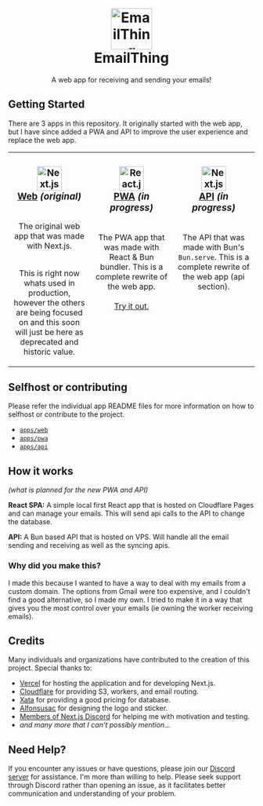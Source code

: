 <h1 align="center">
  <a href="https://emailthing.app/home" target="_blank">
    <img src="https://emailthing.app/logo.png" alt="EmailThing Logo" width="84">
  </a>
  <br>
  EmailThing
</h1>

<p align="center">A web app for receiving and sending your emails!</p>

## Getting Started

There are 3 apps in this repository. It originally started with the web app, but I have since added a PWA and API to improve the user experience and replace the web app.
<!-- table for the 3 apps (web, pwa, api) - web being default -->
<table>
  <tr>
    <td align="center" width="33%" valign="top">
      <!-- <br> -->
      <h3>
      <img src="https://svgl.app/library/nextjs_icon_dark.svg" alt="Next.js Logo" width="50">
      <br>
      <a href="./apps/web#readme"><b>Web</b></a> <em>(original)</em>
      </h3>
      <br>
      The original web app that was made with Next.js. 
      <br><br>
      <p>This is right now whats used in production, however the others are being focused on and this soon will just be here as deprecated and historic value.</p>
    </td>
    <td align="center" width="33%" valign="top">
      <!-- <br> -->
      <h3>
      <img src="https://react.dev/images/brand/logo_dark.svg" alt="React.js Logo" width="50">
      <br>
      <a href="./apps/pwa#readme"><b>PWA</b></a> <em>(in progress)</em>
      </h3>
      <br>
      The PWA app that was made with React & Bun bundler. This is a complete rewrite of the web app.
      <br><br>
      <a href="https://pwa.emailthing.app">Try it out.</a>
    </td>
    <td align="center" width="33%" valign="top">
      <!-- <br> -->
      <h3>
      <img src="https://bun.sh/logo.svg" alt="Next.js Logo" width="50">
      <br>
      <a href="./apps/api#readme"><b>API</b></a> <em>(in progress)</em>
      </h3>
      <br>
      The API that was made with Bun's <code>Bun.serve</code>. This is a complete rewrite of the web app (api section).
    </td>
  </tr>
</table>

## Selfhost or contributing

Please refer the individual app README files for more information on how to selfhost or contribute to the project.
* [`apps/web`](./apps/web/README.md)
* [`apps/pwa`](./apps/pwa/README.md)
* [`apps/api`](./apps/api/README.md)

## How it works

<em>(what is planned for the new PWA and API)</em>

**React SPA:** A simple local first React app that is hosted on Cloudflare Pages and can manage your emails. This will send api calls to the API to change the database.

**API:** A Bun based API that is hosted on VPS. Will handle all the email sending and receiving as well as the syncing apis.


### Why did you make this?

I made this because I wanted to have a way to deal with my emails from a custom domain. The options from Gmail were too expensive, and I couldn't find a good alternative, so I made my own. I tried to make it in a way that gives you the most control over your emails (ie owning the worker receiving emails).


## Credits

Many individuals and organizations have contributed to the creation of this project. Special thanks to:

* [Vercel](https://vercel.com) for hosting the application and for developing Next.js.
* [Cloudflare](https://cloudflare.com) for providing S3, workers, and email routing.
* [Xata](https://xata.io) for providing a good pricing for database.
* [Alfonsusac](https://github.com/alfonsusac) for designing the logo and sticker.
* [Members of Next.js Discord](https://discord.gg/NextJS) for helping me with motivation and testing.
* *and many more that I can't possibly mention...*

## Need Help?

If you encounter any issues or have questions, please join our [Discord server](https://discord.gg/GT9Q2Yz4VS) for assistance. I'm more than willing to help. Please seek support through Discord rather than opening an issue, as it facilitates better communication and understanding of your problem.

